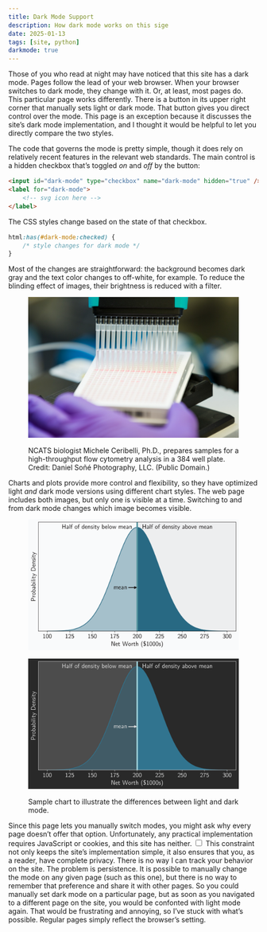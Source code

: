 ```yaml
---
title: Dark Mode Support
description: How dark mode works on this sige
date: 2025-01-13
tags: [site, python]
darkmode: true
---
```

Those of you who read at night may have noticed that this site has a dark mode. Pages follow the lead of your web browser. When your browser switches to dark mode, they change with it. Or, at least, most pages do. This particular page works differently. There is a button in its upper right corner that manually sets light or dark mode. That button gives you direct control over the mode. This page is an exception because it discusses the site’s dark mode implementation, and I thought it would be helpful to let you directly compare the two styles.

The code that governs the mode is pretty simple, though it does rely on relatively recent features in the relevant web standards. The main control is a hidden checkbox that’s toggled _on_ and _off_ by the button:

```html
<input id="dark-mode" type="checkbox" name="dark-mode" hidden="true" />
<label for="dark-mode">
    <!-- svg icon here -->
</label>
```

The <abbr>CSS</abbr> styles change based on the state of that checkbox.

```css
html:has(#dark-mode:checked) {
    /* style changes for dark mode */
}
```

Most of the changes are straightforward: the background becomes dark gray and the text color changes to off-white, for example. To reduce the blinding effect of images, their brightness is reduced with a filter.

<figure>

![NCATS biologist Michele Ceribelli, Ph.D., prepares samples for a high-throughput flow cytometry analysis in a 384 well plate.](flowcytometry.jpeg)

<figcaption><abbr>NCATS</abbr> biologist Michele Ceribelli, Ph.D., prepares samples for a high-throughput flow cytometry analysis in a 384 well plate. Credit: Daniel Soñé Photography, <abbr>LLC</abbr>. (<a src="https://www.flickr.com/photos/64860478@N05/37821508295/in/photostream/">Public Domain</a>.)</figcaption>

</figure>

Charts and plots provide more control and flexibility, so they have optimized light _and_ dark mode versions using different chart styles. The web page includes both images, but only one is visible at a time. Switching to and from dark mode changes which image becomes visible.

<figure>

![Sample chart in light mode](light.png)

![Sample chart in dark mode](dark.png)

<figcaption>Sample chart to illustrate the differences between light and dark mode.</figcaption>

</figure>

Since this page lets you manually switch modes, you might ask why every page doesn’t offer that option. Unfortunately, any practical implementation requires JavaScript or cookies, and this site has neither.<label for="sn-1" class="sidenote-toggle sidenote-number"></label>
<input type="checkbox" id="sn-1" class="sidenote-toggle" />
<span class="sidenote">This constraint not only keeps the site’s implementation simple, it also ensures that you, as a reader, have complete privacy. There is no way I can track your behavior on the site.</span> The problem is persistence. It is possible to manually change the mode on any given page (such as this one), but there is no way to remember that preference and share it with other pages. So you could manually set dark mode on a particular page, but as soon as you navigated to a different page on the site, you would be confonted with light mode again. That would be frustrating and annoying, so I’ve stuck with what’s possible. Regular pages simply reflect the browser’s setting.
